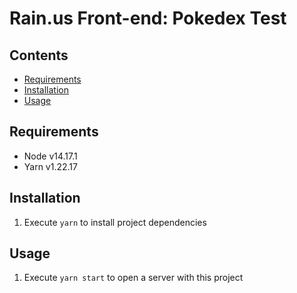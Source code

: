 # Rain.us Front-end: Pokedex Test

## Contents

- [Requirements](#requirements)
- [Installation](#installation)
- [Usage](#usage)

## Requirements

- Node v14.17.1
- Yarn v1.22.17

## Installation

1. Execute `yarn` to install project dependencies

## Usage

1. Execute `yarn start` to open a server with this project
